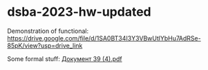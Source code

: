 # dsba-2023-hw-updated


Demonstration of functional:
https://drive.google.com/file/d/1SA0BT34I3Y3VBwUtlYbHu7AdRSe-85pK/view?usp=drive_link

Some formal stuff:
[Документ 39 (4).pdf](https://github.com/artym359/dsba-2023-hw-updated/files/11977171/39.4.pdf)
